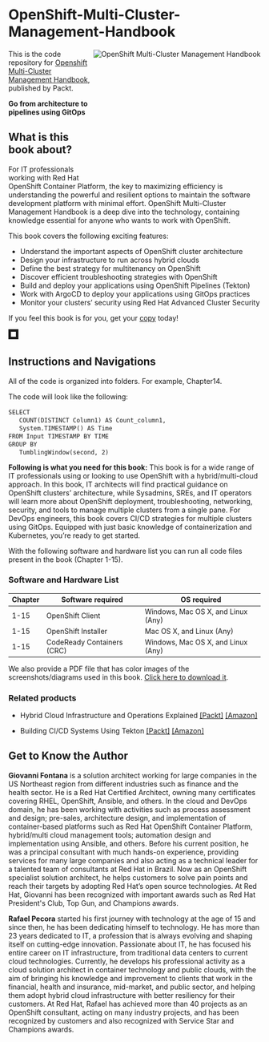 # OpenShift-Multi-Cluster-Management-Handbook

<a href="https://www.packtpub.com/product/openshift-multi-cluster-management-handbook/9781803235288"><img src="https://static.packt-cdn.com/products/9781803235288/cover/smaller" alt="OpenShift Multi-Cluster Management Handbook" height="256px" align="right"></a>

This is the code repository for [Openshift Multi-Cluster Management Handbook](https://www.packtpub.com/product/openshift-multi-cluster-management-handbook/9781803235288), published by Packt.

**Go from architecture to pipelines using GitOps**

## What is this book about?
For IT professionals working with Red Hat OpenShift Container Platform, the key to maximizing efficiency is understanding the powerful and resilient options to maintain the software development platform with minimal effort. OpenShift Multi-Cluster Management Handbook is a deep dive into the technology, containing knowledge essential for anyone who wants to work with OpenShift. 

This book covers the following exciting features:
* Understand the important aspects of OpenShift cluster architecture
* Design your infrastructure to run across hybrid clouds
* Define the best strategy for multitenancy on OpenShift
* Discover efficient troubleshooting strategies with OpenShift
* Build and deploy your applications using OpenShift Pipelines (Tekton)
* Work with ArgoCD to deploy your applications using GitOps practices
* Monitor your clusters’ security using Red Hat Advanced Cluster Security

If you feel this book is for you, get your [copy](https://www.amazon.com/dp/1803235284) today!

<a href="https://www.packtpub.com/?utm_source=github&utm_medium=banner&utm_campaign=GitHubBanner"><img src="https://raw.githubusercontent.com/PacktPublishing/GitHub/master/GitHub.png" 
alt="https://www.packtpub.com/" border="5" /></a>

## Instructions and Navigations
All of the code is organized into folders. For example, Chapter14.

The code will look like the following:
```
SELECT     
   COUNT(DISTINCT Column1) AS Count_column1,     
   System.TIMESTAMP() AS Time
FROM Input TIMESTAMP BY TIME
GROUP BY     
   TumblingWindow(second, 2)
```

**Following is what you need for this book:**
This book is for a wide range of IT professionals using or looking to use OpenShift with a hybrid/multi-cloud approach. In this book, IT architects will find practical guidance on OpenShift clusters’ architecture, while Sysadmins, SREs, and IT operators will learn more about OpenShift deployment, troubleshooting, networking, security, and tools to manage multiple clusters from a single pane. For DevOps engineers, this book covers CI/CD strategies for multiple clusters using GitOps. Equipped with just basic knowledge of containerization and Kubernetes, you’re ready to get started.

With the following software and hardware list you can run all code files present in the book (Chapter 1-15).
### Software and Hardware List
| Chapter | Software required | OS required |
| -------- | ------------------------------------ | ----------------------------------- |
| 1-15 | OpenShift Client | Windows, Mac OS X, and Linux (Any) |
| 1-15 | OpenShift Installer | Mac OS X, and Linux (Any) |
| 1-15 | CodeReady Containers (CRC) | Windows, Mac OS X, and Linux (Any) |

We also provide a PDF file that has color images of the screenshots/diagrams used in this book. [Click here to download it]( https://static.packt-cdn.com/downloads/9781803235288_ColorImages.pdf).

### Related products
* Hybrid Cloud Infrastructure and Operations Explained [[Packt]](https://www.packtpub.com/product/hybrid-cloud-infrastructure-and-operations-explained/9781803248318) [[Amazon]](https://www.amazon.com/dp/1803248319)

* Building CI/CD Systems Using Tekton [[Packt]](https://www.packtpub.com/product/building-cicd-systems-using-tekton/9781801078214) [[Amazon]](https://www.amazon.in//dp/1801078211)

## Get to Know the Author
**Giovanni Fontana**
is a solution architect working for large companies in the US Northeast region from different industries such as finance and the health sector. He is a Red Hat Certified Architect, owning many certificates covering RHEL, OpenShift, Ansible, and others. In the cloud and DevOps domain, he has been working with activities such as process assessment and design; pre-sales, architecture design, and implementation of container-based platforms such as Red Hat OpenShift Container Platform, hybrid/multi cloud management tools; automation design and implementation using Ansible, and others. Before his current position, he was a principal consultant with much hands-on experience, providing services for many large companies and also acting as a technical leader for a talented team of consultants at Red Hat in Brazil. Now as an OpenShift specialist solution architect, he helps customers to solve pain points and reach their targets by adopting Red Hat’s open source technologies.
At Red Hat, Giovanni has been recognized with important awards such as Red Hat President's Club, Top Gun, and Champions awards.

**Rafael Pecora**
started his first journey with technology at the age of 15 and since then, he has been dedicating himself to technology. He has more than 23 years dedicated to IT, a profession that is always evolving and shaping itself on cutting-edge innovation. Passionate about IT, he has focused his entire career on IT infrastructure, from traditional data centers to current cloud technologies. Currently, he develops his professional activity as a cloud solution architect in container technology and public clouds, with the aim of bringing his knowledge and improvement to clients that work in the financial, health and insurance, mid-market, and public sector, and helping them adopt hybrid cloud infrastructure with better resiliency for their customers. At Red Hat, Rafael has achieved more than 40 projects as an OpenShift consultant, acting on many industry projects, and has been recognized by customers and also recognized with Service Star and Champions awards.
